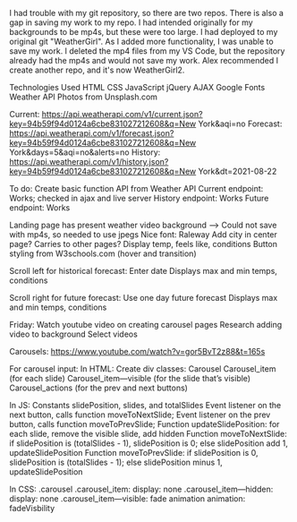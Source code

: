 I had trouble with my git repository, so there are two repos. There is also a gap in saving my work to my repo. I had intended originally for my backgrounds to be mp4s, but these were too large. I had deployed to my original git "WeatherGirl". As I added more functionality, I was unable to save my work. I deleted the mp4 files from my VS Code, but the repository already had the mp4s and would not save my work. Alex recommended I create another repo, and it's now WeatherGirl2.

Technologies Used
HTML 
CSS
JavaScript
jQuery
AJAX
Google Fonts
Weather API
Photos from Unsplash.com


Current: https://api.weatherapi.com/v1/current.json?key=94b59f94d0124a6cbe831027212608&q=New York&aqi=no
Forecast: https://api.weatherapi.com/v1/forecast.json?key=94b59f94d0124a6cbe831027212608&q=New York&days=5&aqi=no&alerts=no
History: https://api.weatherapi.com/v1/history.json?key=94b59f94d0124a6cbe831027212608&q=New York&dt=2021-08-22


To do:
Create basic function
API from Weather API
Current endpoint: Works; checked in ajax and live server
History endpoint: Works
Future endpoint: Works

Landing page has present weather
video background --> Could not save with mp4s, so needed to use jpegs
Nice font: Raleway
Add city in center page? Carries to other pages?
Display temp, feels like, conditions
Button styling from W3schools.com (hover and transition)


Scroll left for historical forecast:
Enter date
Displays max and min temps, conditions

Scroll right for future forecast:
Use one day future forecast
Displays max and min temps, conditions

Friday: Watch youtube video on creating carousel pages
Research adding video to background
Select videos

Carousels: https://www.youtube.com/watch?v=gor5BvT2z88&t=165s

For carousel input:
In HTML:
Create div classes:
Carousel
Carousel_item (for each slide)
Carousel_item—visible (for the slide that’s visible)
Carousel_actions (for the prev and next buttons)


In JS:
Constants slidePosition, slides, and totalSlides
Event listener on the next button, calls function moveToNextSlide;
Event listener on the prev button, calls function moveToPrevSlide;
Function updateSlidePosition: for each slide, remove the visible slide, add hidden
Function moveToNextSlide: 
if slidePosition is (totalSlides - 1), slidePosition is 0; 
else slidePosition add 1, updateSlidePosition
Function moveToPrevSlide: 
if slidePosition is 0, slidePosition is (totalSlides - 1); 
else slidePosition minus 1, updateSlidePosition

In CSS:
.carousel
.carousel_item: display: none
.carousel_item—hidden: display: none
.carousel_item—visible: fade animation
animation: fadeVisbility
